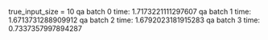 
true_input_size = 10
qa batch 0 time: 1.7173221111297607
qa batch 1 time: 1.6713731288909912
qa batch 2 time: 1.6792023181915283
qa batch 3 time: 0.7337357997894287